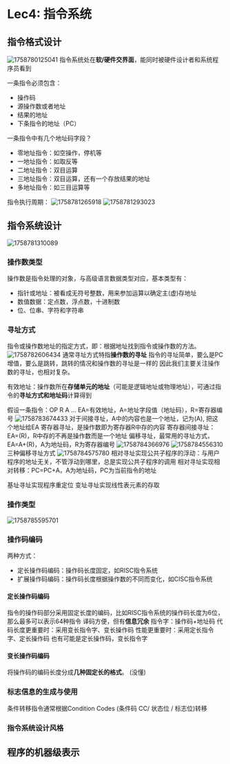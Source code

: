 # Lec4: 指令系统
## 指令格式设计
![1758780125041](image/lec4/1758780125041.png)
指令系统处在**软/硬件交界面**，能同时被硬件设计者和系统程序员看到

一条指令必须包含：
- 操作码
- 源操作数或者地址
- 结果的地址
- 下条指令的地址（PC）

一条指令中有几个地址码字段？
- 零地址指令：如空操作，停机等
- 一地址指令：如取反等
- 二地址指令：双目运算
- 三地址指令：双目运算，还有一个存放结果的地址
- 多地址指令：如三目运算等

指令执行周期：
![1758781265918](image/lec4/1758781265918.png)
![1758781293023](image/lec4/1758781293023.png)

## 指令系统设计
![1758781310089](image/lec4/1758781310089.png)
### 操作数类型
操作数是指令处理的对象，与高级语言数据类型对应，基本类型有：
- 指针或地址：被看成无符号整数，用来参加运算以确定主(虚)存地址
- 数值数据：定点数，浮点数，十进制数
- 位、位串、字符和字符串

### 寻址方式
指令或操作数地址的指定方式，即：根据地址找到指令或操作数的方法。
![1758782606434](image/lec4/1758782606434.png)
通常寻址方式特指**操作数的寻址**
指令的寻址简单，要么是PC增值，要么是跳转，跳转的情况和操作数的寻址是一样的
因此我们主要关注操作数的寻址，也相对复杂。

有效地址：操作数所在**存储单元的地址**（可能是逻辑地址或物理地址），可通过指令的**寻址方式和地址码**计算得到

假设一条指令：OP R A ...
EA=有效地址，A=地址字段值（地址码），R=寄存器编号
![1758783674433](image/lec4/1758783674433.png)
对于间接寻址，A中的内容也是一个地址，记为(A), 把这个地址给EA
寄存器寻址，是操作数即为寄存器R中存的内容
寄存器间接寻址：EA=(R)，R中存的不再是操作数而是一个地址
偏移寻址，最常用的寻址方式，EA=A+(R)，A为地址码，R为寄存器编号
![1758784366976](image/lec4/1758784366976.png)
![1758784556310](image/lec4/1758784556310.png)
三种偏移寻址方式
![1758784575780](image/lec4/1758784575780.png)
相对寻址实现公共子程序的浮动：与用户程序的地址无关，不管浮动到哪里，总是实现公共子程序的调用
相对寻址实现相对转移：PC=PC+A，A为地址码，PC为当前指令的地址

基址寻址实现程序重定位
变址寻址实现线性表元素的存取

### 操作类型
![1758785595701](image/lec4/1758785595701.png)
### 操作码编码
两种方式：
- 定长操作码编码：操作码长度固定，如RISC指令系统
- 扩展操作码编码：操作码长度根据操作数的不同而变化，如CISC指令系统

#### 定长操作码编码
指令的操作码部分采用固定长度的编码，比如RISC指令系统的操作码长度为6位，那么最多可以表示64种指令
译码方便，但有**信息冗余**
指令字：操作码+地址码
代码长度更重要时：采用变长指令字、变长操作码
性能更重要时：采用定长指令字、定长操作码
也有可能是定长操作码，变长指令字

#### 变长操作码编码
将操作码的编码长度分成**几种固定长的格式**。
(没懂)


### 标志信息的生成与使用
条件转移指令通常根据Condition Codes (条件码 CC/ 状态位 / 标志位)转移


### 指令系统设计风格

## 程序的机器级表示
